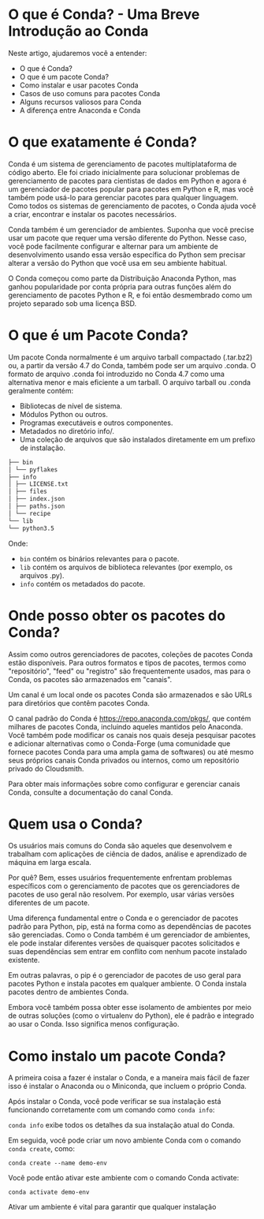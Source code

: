 # O que é Conda? - Uma Breve Introdução ao Conda

Neste artigo, ajudaremos você a entender:

- O que é Conda?
- O que é um pacote Conda?
- Como instalar e usar pacotes Conda
- Casos de uso comuns para pacotes Conda
- Alguns recursos valiosos para Conda
- A diferença entre Anaconda e Conda

# O que exatamente é Conda?

Conda é um sistema de gerenciamento de pacotes multiplataforma de código aberto. Ele foi criado inicialmente para solucionar problemas de gerenciamento de pacotes para cientistas de dados em Python e agora é um gerenciador de pacotes popular para pacotes em Python e R, mas você também pode usá-lo para gerenciar pacotes para qualquer linguagem. Como todos os sistemas de gerenciamento de pacotes, o Conda ajuda você a criar, encontrar e instalar os pacotes necessários.

Conda também é um gerenciador de ambientes. Suponha que você precise usar um pacote que requer uma versão diferente do Python. Nesse caso, você pode facilmente configurar e alternar para um ambiente de desenvolvimento usando essa versão específica do Python sem precisar alterar a versão do Python que você usa em seu ambiente habitual.

O Conda começou como parte da Distribuição Anaconda Python, mas ganhou popularidade por conta própria para outras funções além do gerenciamento de pacotes Python e R, e foi então desmembrado como um projeto separado sob uma licença BSD.

# O que é um Pacote Conda?

Um pacote Conda normalmente é um arquivo tarball compactado (.tar.bz2) ou, a partir da versão 4.7 do Conda, também pode ser um arquivo .conda. O formato de arquivo .conda foi introduzido no Conda 4.7 como uma alternativa menor e mais eficiente a um tarball. O arquivo tarball ou .conda geralmente contém:

- Bibliotecas de nível de sistema.
- Módulos Python ou outros.
- Programas executáveis ​​e outros componentes.
- Metadados no diretório info/.
- Uma coleção de arquivos que são instalados diretamente em um prefixo de instalação.

```bash
├── bin
│ └── pyflakes
├── info
│ ├── LICENSE.txt
│ ├── files
│ ├── index.json
│ ├── paths.json
│ └── recipe
└── lib
└── python3.5
```

Onde:

- `bin` contém os binários relevantes para o pacote.
- `lib` contém os arquivos de biblioteca relevantes (por exemplo, os arquivos .py).
- `info` contém os metadados do pacote.

# Onde posso obter os pacotes do Conda?

Assim como outros gerenciadores de pacotes, coleções de pacotes Conda estão disponíveis. Para outros formatos e tipos de pacotes, termos como "repositório", "feed" ou "registro" são frequentemente usados, mas para o Conda, os pacotes são armazenados em "canais".

Um canal é um local onde os pacotes Conda são armazenados e são URLs para diretórios que contêm pacotes Conda.

O canal padrão do Conda é https://repo.anaconda.com/pkgs/, que contém milhares de pacotes Conda, incluindo aqueles mantidos pelo Anaconda. Você também pode modificar os canais nos quais deseja pesquisar pacotes e adicionar alternativas como o Conda-Forge (uma comunidade que fornece pacotes Conda para uma ampla gama de softwares) ou até mesmo seus próprios canais Conda privados ou internos, como um repositório privado do Cloudsmith.

Para obter mais informações sobre como configurar e gerenciar canais Conda, consulte a documentação do canal Conda.

# Quem usa o Conda?

Os usuários mais comuns do Conda são aqueles que desenvolvem e trabalham com aplicações de ciência de dados, análise e aprendizado de máquina em larga escala.

Por quê? Bem, esses usuários frequentemente enfrentam problemas específicos com o gerenciamento de pacotes que os gerenciadores de pacotes de uso geral não resolvem. Por exemplo, usar várias versões diferentes de um pacote.

Uma diferença fundamental entre o Conda e o gerenciador de pacotes padrão para Python, pip, está na forma como as dependências de pacotes são gerenciadas. Como o Conda também é um gerenciador de ambientes, ele pode instalar diferentes versões de quaisquer pacotes solicitados e suas dependências sem entrar em conflito com nenhum pacote instalado existente.

Em outras palavras, o pip é o gerenciador de pacotes de uso geral para pacotes Python e instala pacotes em qualquer ambiente. O Conda instala pacotes dentro de ambientes Conda.

Embora você também possa obter esse isolamento de ambientes por meio de outras soluções (como o virtualenv do Python), ele é padrão e integrado ao usar o Conda. Isso significa menos configuração.

# Como instalo um pacote Conda?

A primeira coisa a fazer é instalar o Conda, e a maneira mais fácil de fazer isso é instalar o Anaconda ou o Miniconda, que incluem o próprio Conda.

Após instalar o Conda, você pode verificar se sua instalação está funcionando corretamente com um comando como `conda info`:

`conda info` exibe todos os detalhes da sua instalação atual do Conda.

Em seguida, você pode criar um novo ambiente Conda com o comando `conda create`, como:

`conda create --name demo-env`

Você pode então ativar este ambiente com o comando Conda activate:

`conda activate demo-env`

Ativar um ambiente é vital para garantir que qualquer instalação
